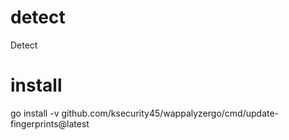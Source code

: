 # detect
Detect

# install
go install -v github.com/ksecurity45/wappalyzergo/cmd/update-fingerprints@latest
